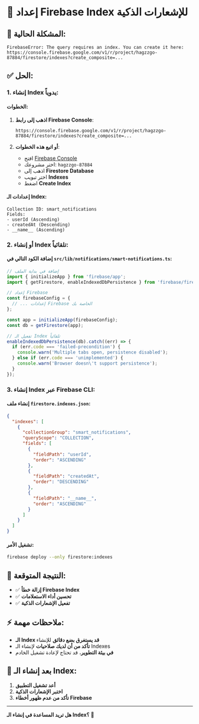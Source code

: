 # 🔧 إعداد Firebase Index للإشعارات الذكية

## 🚨 **المشكلة الحالية**:
```
FirebaseError: The query requires an index. You can create it here: 
https://console.firebase.google.com/v1/r/project/hagzzgo-87884/firestore/indexes?create_composite=...
```

## ✅ **الحل**:

### **1. إنشاء Index يدوياً**:

#### **الخطوات**:
1. **اذهب إلى رابط Firebase Console**:
   ```
   https://console.firebase.google.com/v1/r/project/hagzzgo-87884/firestore/indexes?create_composite=...
   ```

2. **أو اتبع هذه الخطوات**:
   - افتح [Firebase Console](https://console.firebase.google.com)
   - اختر مشروعك: `hagzzgo-87884`
   - اذهب إلى **Firestore Database**
   - اختر تبويب **Indexes**
   - اضغط **Create Index**

#### **إعدادات الـ Index**:
```
Collection ID: smart_notifications
Fields:
- userId (Ascending)
- createdAt (Descending)
- __name__ (Ascending)
```

### **2. أو إنشاء Index تلقائياً**:

#### **إضافة الكود التالي في `src/lib/notifications/smart-notifications.ts`**:

```typescript
// إضافة في بداية الملف
import { initializeApp } from 'firebase/app';
import { getFirestore, enableIndexedDbPersistence } from 'firebase/firestore';

// إعداد Firebase
const firebaseConfig = {
  // ... إعدادات Firebase الخاصة بك
};

const app = initializeApp(firebaseConfig);
const db = getFirestore(app);

// تفعيل الـ Index تلقائياً
enableIndexedDbPersistence(db).catch((err) => {
  if (err.code === 'failed-precondition') {
    console.warn('Multiple tabs open, persistence disabled');
  } else if (err.code === 'unimplemented') {
    console.warn('Browser doesn\'t support persistence');
  }
});
```

### **3. إنشاء Index عبر Firebase CLI**:

#### **إنشاء ملف `firestore.indexes.json`**:

```json
{
  "indexes": [
    {
      "collectionGroup": "smart_notifications",
      "queryScope": "COLLECTION",
      "fields": [
        {
          "fieldPath": "userId",
          "order": "ASCENDING"
        },
        {
          "fieldPath": "createdAt",
          "order": "DESCENDING"
        },
        {
          "fieldPath": "__name__",
          "order": "ASCENDING"
        }
      ]
    }
  ]
}
```

#### **تشغيل الأمر**:
```bash
firebase deploy --only firestore:indexes
```

## 🎯 **النتيجة المتوقعة**:
- ✅ **إزالة خطأ Firebase Index**
- ✅ **تحسين أداء الاستعلامات**
- ✅ **تفعيل الإشعارات الذكية**

## ⚡ **ملاحظات مهمة**:
- **الـ Index قد يستغرق بضع دقائق** للإنشاء
- **تأكد من أن لديك صلاحيات** لإنشاء الـ Indexes
- **في بيئة التطوير**، قد تحتاج لإعادة تشغيل الخادم

## 🔄 **بعد إنشاء الـ Index**:
1. **أعد تشغيل التطبيق**
2. **اختبر الإشعارات الذكية**
3. **تأكد من عدم ظهور أخطاء Firebase**

---
**هل تريد المساعدة في إنشاء الـ Index؟** 🚀 